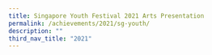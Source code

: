 ```yaml
---
title: Singapore Youth Festival 2021 Arts Presentation
permalink: /achievements/2021/sg-youth/
description: ""
third_nav_title: "2021"
---
```

